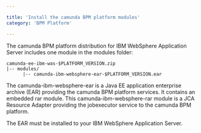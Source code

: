 ```yaml
---

title: 'Install the camunda BPM platform modules'
category: 'BPM Platform'

---
```



The camunda BPM platform distribution for IBM WebSphere Application Server includes one module in the modules folder:

```
camunda-ee-ibm-was-$PLATFORM_VERSION.zip
|-- modules/
      |-- camunda-ibm-websphere-ear-$PLATFORM_VERSION.ear
```

The camunda-ibm-websphere-ear is a Java EE application enterprise archive (EAR) providing the camunda BPM platform services. It contains an embedded rar module.
This camunda-ibm-websphere-rar module is a JCA Resource Adapter providing the jobexecutor service to the camunda BPM platform.

The EAR must be installed to your IBM WebSphere Application Server.